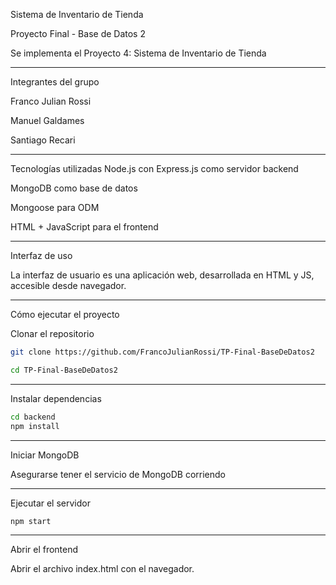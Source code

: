 Sistema de Inventario de Tienda 

 Proyecto Final - Base de Datos 2

 Se implementa el Proyecto 4: Sistema de Inventario de Tienda

---

 Integrantes del grupo

Franco  Julian Rossi

Manuel Galdames

Santiago Recari

---

Tecnologías utilizadas
Node.js con Express.js como servidor backend

MongoDB como base de datos

Mongoose para ODM

HTML + JavaScript para el frontend

---

Interfaz de uso

La interfaz de usuario es una aplicación web, desarrollada en HTML y JS, accesible desde navegador.

---
Cómo ejecutar el proyecto

Clonar el repositorio
```bash
git clone https://github.com/FrancoJulianRossi/TP-Final-BaseDeDatos2

cd TP-Final-BaseDeDatos2
```
---

Instalar dependencias
```bash
cd backend
npm install
```
---
Iniciar MongoDB

Asegurarse tener el servicio de MongoDB corriendo

---

Ejecutar el servidor
```bash
npm start
```
---
Abrir el frontend

Abrir el archivo index.html con el navegador.